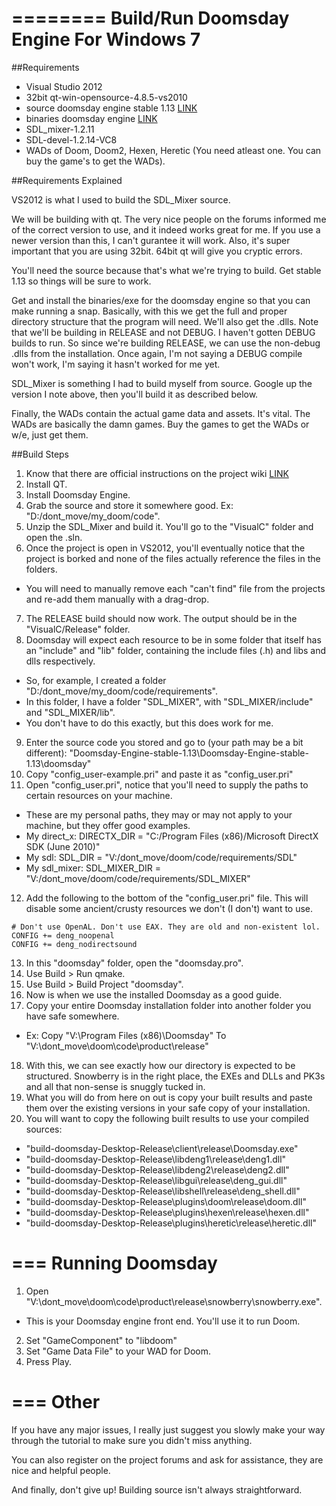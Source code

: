 ========
Build/Run Doomsday Engine For Windows 7
========

##Requirements
* Visual Studio 2012
* 32bit qt-win-opensource-4.8.5-vs2010
* source doomsday engine stable 1.13 [LINK](https://github.com/skyjake/Doomsday-Engine/tree/stable-1.13)
* binaries doomsday engine [LINK](http://dengine.net/windows)
* SDL_mixer-1.2.11
* SDL-devel-1.2.14-VC8
* WADs of Doom, Doom2, Hexen, Heretic (You need atleast one. You can buy the game's to get the WADs).

##Requirements Explained

  VS2012 is what I used to build the SDL_Mixer source.

  We will be building with qt. The very nice people on the forums informed me of the correct version to use, and it indeed works great for me. If you use a newer version than this, I can't gurantee it will work. Also, it's super important that you are using 32bit. 64bit qt will give you cryptic errors.
  
  You'll need the source because that's what we're trying to build. Get stable 1.13 so things will be sure to work.
  
  Get and install the binaries/exe for the doomsday engine so that you can make running a snap. Basically, with this we get the full and proper directory structure that the program will need. We'll also get the .dlls. Note that we'll be building in RELEASE and not DEBUG. I haven't gotten DEBUG builds to run. So since we're building RELEASE, we can use the non-debug .dlls from the installation. Once again, I'm not saying a DEBUG compile won't work, I'm saying it hasn't worked for me yet.
  
  SDL_Mixer is something I had to build myself from source. Google up the version I note above, then you'll build it as described below.
  
  Finally, the WADs contain the actual game data and assets. It's vital. The WADs are basically the damn games. Buy the games to get the WADs or w/e, just get them.
  
  
##Build Steps

1. Know that there are official instructions on the project wiki [LINK](http://dengine.net/dew/index.php?title=Compilation)
2. Install QT.
3. Install Doomsday Engine.
4. Grab the source and store it somewhere good. Ex: "D:/dont_move/my_doom/code".
5. Unzip the SDL_Mixer and build it. You'll go to the "VisualC" folder and open the .sln.
6. Once the project is open in VS2012, you'll eventually notice that the project is borked and none of the files actually reference the files in the folders.
  * You will need to manually remove each "can't find" file from the projects and re-add them manually with a drag-drop.
7. The RELEASE build should now work. The output should be in the "VisualC/Release" folder.
8. Doomsday will expect each resource to be in some folder that itself has an "include" and "lib" folder, containing the include files (.h) and libs and dlls respectively.
  * So, for example, I created a folder "D:/dont_move/my_doom/code/requirements".
  * In this folder, I have a folder "SDL_MIXER", with "SDL_MIXER/include" and "SDL_MIXER/lib".
  * You don't have to do this exactly, but this does work for me.
9. Enter the source code you stored and go to (your path may be a bit different): "Doomsday-Engine-stable-1.13\Doomsday-Engine-stable-1.13\doomsday"
10. Copy "config_user-example.pri" and paste it as "config_user.pri"
11. Open "config_user.pri", notice that you'll need to supply the paths to certain resources on your machine.
  * These are my personal paths, they may or may not apply to your machine, but they offer good examples.
  * My direct_x: DIRECTX_DIR = "C:/Program Files (x86)/Microsoft DirectX SDK (June 2010)"
  * My sdl: SDL_DIR = "V:/dont_move/doom/code/requirements/SDL"
  * My sdl_mixer: SDL_MIXER_DIR = "V:/dont_move/doom/code/requirements/SDL_MIXER"
12. Add the following to the bottom of the "config_user.pri" file. This will disable some ancient/crusty resources we don't (I don't) want to use.
```
# Don't use OpenAL. Don't use EAX. They are old and non-existent lol.
CONFIG += deng_noopenal
CONFIG += deng_nodirectsound
```
13. In this "doomsday" folder, open the "doomsday.pro".
14. Use Build > Run qmake.
15. Use Build > Build Project "doomsday".
16. Now is when we use the installed Doomsday as a good guide.
17. Copy your entire Doomsday installation folder into another folder you have safe somewhere.
  * Ex: Copy "V:\Program Files (x86)\Doomsday" To "V:\dont_move\doom\code\product\release"
18. With this, we can see exactly how our directory is expected to be structured. Snowberry is in the right place, the EXEs and DLLs and PK3s and all that non-sense is snuggly tucked in.
19. What you will do from here on out is copy your built results and paste them over the existing versions in your safe copy of your installation.
16. You will want to copy the following built results to use your compiled sources:
  * "build-doomsday-Desktop-Release\client\release\Doomsday.exe"
  * "build-doomsday-Desktop-Release\libdeng1\release\deng1.dll"
  * "build-doomsday-Desktop-Release\libdeng2\release\deng2.dll"
  * "build-doomsday-Desktop-Release\libgui\release\deng_gui.dll"
  * "build-doomsday-Desktop-Release\libshell\release\deng_shell.dll"
  * "build-doomsday-Desktop-Release\plugins\doom\release\doom.dll"
  * "build-doomsday-Desktop-Release\plugins\hexen\release\hexen.dll"
  * "build-doomsday-Desktop-Release\plugins\heretic\release\heretic.dll"

===
Running Doomsday
===
1. Open "V:\dont_move\doom\code\product\release\snowberry\snowberry.exe".
  * This is your Doomsday engine front end. You'll use it to run Doom.
2. Set "GameComponent" to "libdoom"
3. Set "Game Data File" to your WAD for Doom.
4. Press Play.

===
Other
===
  If you have any major issues, I really just suggest you slowly make your way through the tutorial to make sure you didn't miss anything.
  
  You can also register on the project forums and ask for assistance, they are nice and helpful people.
  
  And finally, don't give up! Building source isn't always straightforward. 
